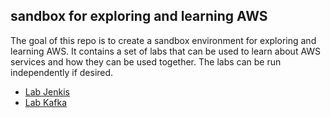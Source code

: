 ## sandbox for exploring and learning AWS

The goal of this repo is to create a sandbox environment for exploring and learning AWS.
It contains a set of labs that can be used to learn about AWS services and how they can be used together.
The labs can be run independently if desired.

* [Lab Jenkis](lab-jenkins/README.md)
* [Lab Kafka](lab-kafka/README.md)
